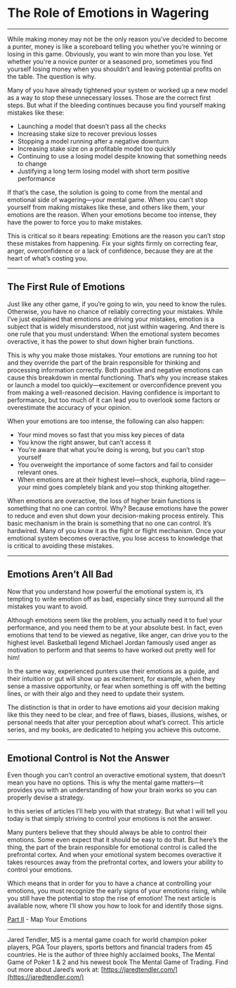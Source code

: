 # The Role of Emotions in Wagering

---

While making money may not be the only reason you’ve decided to become a punter, money is like a scoreboard telling you whether you’re winning or losing in this game. Obviously, you want to win more than you lose. Yet whether you're a novice punter or a seasoned pro, sometimes you find yourself losing money when you shouldn’t and leaving potential profits on the table. The question is why.

Many of you have already tightened your system or worked up a new model as a way to stop these unnecessary losses. Those are the correct first steps. But what if the bleeding continues because you find yourself making mistakes like these: 

- Launching a model  that doesn’t pass all the checks
- Increasing stake size to recover previous losses
- Stopping a model running after a negative downturn
- Increasing stake size on a profitable model too quickly
- Continuing to use a losing model despite knowing that something needs to change
- Justifying a long term losing model with short term positive performance

If that’s the case, the solution is going to come from the mental and emotional side of wagering—your mental game. When you can’t stop yourself from making mistakes like these, and others like them, your emotions are the reason. When your emotions become too intense, they have the power to force you to make mistakes. 

This is critical so it bears repeating: Emotions are the reason  you can’t stop these mistakes from happening. Fix your sights firmly on correcting fear, anger, overconfidence or a lack of confidence, because they are at the heart of what’s costing you. 

---

## The First Rule of Emotions
Just like any other game, if you’re going to win, you need to know the rules. Otherwise, you have no chance of reliably correcting your mistakes. While I’ve just explained that emotions are driving your mistakes, emotion is a subject that is widely misunderstood, not just within wagering. And there is one rule that you must understand: When the emotional system becomes overactive, it has the power to shut down higher brain functions.

This is why you make those mistakes. Your emotions are running too hot and they override the part of the brain responsible for thinking and processing information correctly. Both positive and negative emotions can cause this breakdown in mental functioning. That’s why you increase stakes or launch a model too quickly—excitement or overconfidence prevent you from making a well-reasoned decision. Having confidence is important to performance, but too much of it can lead you to overlook some factors or overestimate the accuracy of your opinion.

When your emotions are too intense, the following can also happen:

- Your mind moves so fast that you miss key pieces of data
- You know the right answer, but can’t access it
- You’re aware that what you’re doing is wrong, but you can’t stop yourself
- You overweight the importance of some factors and fail to consider relevant ones.
- When emotions are at their highest level—shock, euphoria, blind rage—your mind goes completely blank and you stop thinking altogether.

When emotions are overactive, the loss of higher brain functions is something that no one can control. Why? Because emotions have the power to reduce and even shut down your decision-making process entirely. This basic mechanism in the brain is something that no one can control. It’s hardwired. Many of you know it as the fight or flight mechanism. Once your emotional system becomes overactive, you lose access to knowledge that is critical to avoiding these mistakes.

---

## Emotions Aren’t All Bad 
Now that you understand how powerful the emotional system is, it’s tempting to write emotion off as bad, especially since they surround all the mistakes you want to avoid. 

Although emotions seem like the problem, you actually need it to fuel your performance, and you need them to be at your absolute best. In fact, even emotions that tend to be viewed as negative, like anger, can drive you to the highest level. Basketball legend Michael Jordan famously used anger as motivation to perform and that seems to have worked out pretty well for him!

In the same way, experienced punters use their emotions as a guide, and their intuition or gut will show up as excitement, for example, when they sense a massive opportunity, or fear when something is off with the betting lines, or with their algo and they need to update their system.

The distinction is that in order to have emotions aid your decision making like this they need to be clear, and free of flaws, biases, illusions, wishes, or personal needs that alter your perception about what’s correct. This article series, and my books, are dedicated to helping you achieve this outcome.

---

## Emotional Control is Not the Answer
Even though you can’t control an overactive emotional system, that doesn’t mean you have no options. This is why the mental game matters—it provides you with an understanding of how your brain works so you can properly devise a strategy. 

In this series of articles I’ll help you with that strategy. But what I will tell you today is that simply striving to control your emotions is not the answer.

Many punters believe that they should always be able to control their emotions. Some even expect that it should be easy to do that. But here’s the thing, the part of the brain responsible for emotional control is called the prefrontal cortex. And when your emotional system becomes overactive it takes resources away from the prefrontal cortex, and lowers your ability to control your emotions. 

Which means that in order for you to have a chance at controlling your emotions, you must recognize the early signs of your emotions rising, while you still have the potential to stop the rise of emotion! The next article is available now, where I’ll show you how to look for and identify those signs.

[Part II](../mapYourEmotions) - Map Your Emotions

---

Jared Tendler, MS is a mental game coach for world champion poker players, PGA Tour players, sports bettors and financial traders from 45 countries. He is the author of three highly acclaimed books, The Mental Game of Poker 1 & 2 and his newest book The Mental Game of Trading. Find out more about Jared’s work at: [https://jaredtendler.com/](https://jaredtendler.com/) 

